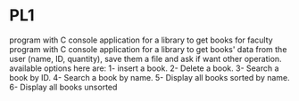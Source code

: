 # PL1
program with C console application for a library to get books for faculty
program with C console application for a library to get books' data from the user (name, ID, quantity), 
save them a file and ask if want other operation. available options here are: 
1- insert a book. 
2- Delete a book. 
3- Search a book by ID. 
4- Search a book by name. 
5- Display all books sorted by name. 
6- Display all books unsorted
